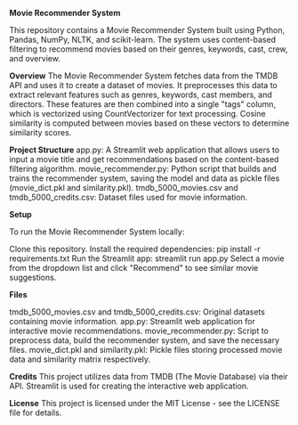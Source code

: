 **Movie Recommender System**

This repository contains a Movie Recommender System built using Python, Pandas, NumPy, NLTK, and scikit-learn. The system uses content-based filtering to recommend movies based on their genres, keywords, cast, crew, and overview.

**Overview**
The Movie Recommender System fetches data from the TMDB API and uses it to create a dataset of movies. It preprocesses this data to extract relevant features such as genres, keywords, cast members, and directors. These features are then combined into a single "tags" column, which is vectorized using CountVectorizer for text processing. Cosine similarity is computed between movies based on these vectors to determine similarity scores.

**Project Structure**
app.py: A Streamlit web application that allows users to input a movie title and get recommendations based on the content-based filtering algorithm.
movie_recommender.py: Python script that builds and trains the recommender system, saving the model and data as pickle files (movie_dict.pkl and similarity.pkl).
tmdb_5000_movies.csv and tmdb_5000_credits.csv: Dataset files used for movie information.

**Setup**

To run the Movie Recommender System locally:

Clone this repository.
Install the required dependencies:
pip install -r requirements.txt
Run the Streamlit app:
streamlit run app.py
Select a movie from the dropdown list and click "Recommend" to see similar movie suggestions.

**Files**

tmdb_5000_movies.csv and tmdb_5000_credits.csv: Original datasets containing movie information.
app.py: Streamlit web application for interactive movie recommendations.
movie_recommender.py: Script to preprocess data, build the recommender system, and save the necessary files.
movie_dict.pkl and similarity.pkl: Pickle files storing processed movie data and similarity matrix respectively.

**Credits**
This project utilizes data from TMDB (The Movie Database) via their API.
Streamlit is used for creating the interactive web application.

**License**
This project is licensed under the MIT License - see the LICENSE file for details.
